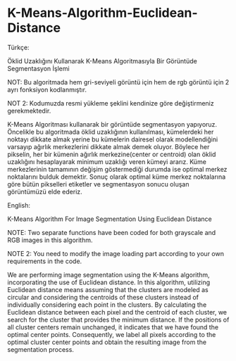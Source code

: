 # K-Means-Algorithm-Euclidean-Distance

Türkçe:

Öklid Uzaklığını Kullanarak K-Means Algoritmasıyla Bir Görüntüde Segmentasyon İşlemi

NOT: Bu algoritmada hem gri-seviyeli görüntü için hem de rgb görüntü için 2 ayrı fonksiyon kodlanmıştır.
 
NOT 2: Kodumuzda resmi yükleme şeklini kendinize göre değiştirmeniz gerekmektedir.

K-Means Algoritması kullanarak bir görüntüde segmentasyon yapıyoruz.
Öncelikle bu algoritmada öklid uzaklığının kullanılması, kümelerdeki her noktayı dikkate almak yerine bu kümelerin dairesel olarak modellendiğini varsayıp ağırlık merkezlerini dikkate almak demek oluyor.
Böylece her pikselin, her bir kümenin ağırlık merkezine(center or centroid) olan öklid uzaklığını hesaplayarak minimum uzaklığı veren kümeyi ararız.
Küme merkezlerinin tamamının değişim göstermediği durumda ise optimal merkez noktalarını bulduk demektir.
Sonuç olarak optimal küme merkez noktalarına göre bütün pikselleri etiketler ve segmentasyon sonucu oluşan görüntümüzü elde ederiz.

English:

K-Means Algorithm For Image Segmentation Using Euclidean Distance

NOTE: Two separate functions have been coded for both grayscale and RGB images in this algorithm.

NOTE 2: You need to modify the image loading part according to your own requirements in the code.

We are performing image segmentation using the K-Means algorithm, incorporating the use of Euclidean distance.
In this algorithm, utilizing Euclidean distance means assuming that the clusters are modeled as circular and considering the centroids of these clusters instead of individually considering each point in the clusters.
By calculating the Euclidean distance between each pixel and the centroid of each cluster, we search for the cluster that provides the minimum distance.
If the positions of all cluster centers remain unchanged, it indicates that we have found the optimal center points.
Consequently, we label all pixels according to the optimal cluster center points and obtain the resulting image from the segmentation process.
